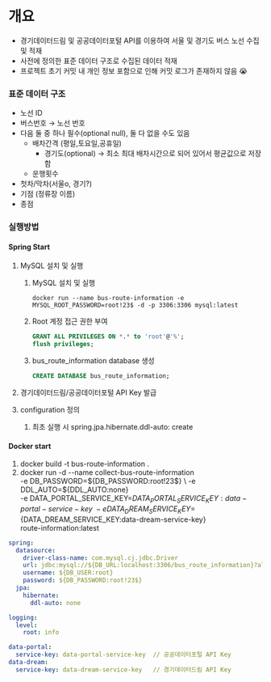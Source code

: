 # 개요

* 경기데이터드림 및 공공데이터포털 API를 이용하여 서울 및 경기도 버스 노선 수집 및 적재
* 사전에 정의한 표준 데이터 구조로 수집된 데이터 적재
* 프로젝트 초기 커밋 내 개인 정보 포함으로 인해 커밋 로그가 존재하지 않음 😭

### 표준 데이터 구조

- 노선 ID
- 버스번호 → 노선 번호
- 다음 둘 중 하나 필수(optional null), 둘 다 없을 수도 있음
    - 배차간격 (평일,토요일,공휴일)
        - 경기도(optional) → 최소 최대 배차시간으로 되어 있어서 평균값으로 저장함
    - 운행횟수
- 첫차/막차(서울o, 경기?)
- 기점 (정류장 이름)
- 종점

### 실행방법

#### Spring Start

1. MySQL 설치 및 실행
    1. MySQL 설치 및 실행
        ```text
        docker run --name bus-route-information -e MYSQL_ROOT_PASSWORD=root!23$ -d -p 3306:3306 mysql:latest
        ```
    2. Root 계정 접근 권한 부여
        ```sql 
        GRANT ALL PRIVILEGES ON *.* to 'root'@'%';
        flush privileges;
        ``` 
    2. bus_route_information database 생성
        ```sql
        CREATE DATABASE bus_route_information;
        ``` 

2. 경기데이터드림/공공데이터포털 API Key 발급

3. configuration 정의
    1. 최초 실행 시 spring.jpa.hibernate.ddl-auto: create

#### Docker start

1. docker build -t bus-route-information .
2. docker run -d --name collect-bus-route-information \
   -e DB_PASSWORD=${DB_PASSWORD:root!23$} \
   -e DDL_AUTO=${DDL_AUTO:none} \
   -e DATA_PORTAL_SERVICE_KEY=${DATA_PORTAL_SERVICE_KEY:data-portal-service-key} \
   -e DATA_DREAM_SERVICE_KEY=${DATA_DREAM_SERVICE_KEY:data-dream-service-key} \
   route-information:latest

```yaml
spring:
  datasource:
    driver-class-name: com.mysql.cj.jdbc.Driver
    url: jdbc:mysql://${DB_URL:localhost:3306/bus_route_information}?allowMultiQueries=true&useSSL=false&useUnicode=yes&characterEncoding=UTF-8&characterSetResults=UTF-8
    username: ${DB_USER:root}
    password: ${DB_PASSWORD:root!23$}
  jpa:
    hibernate:
      ddl-auto: none

logging:
  level:
    root: info

data-portal:
  service-key: data-portal-service-key  // 공공데이터포털 API Key
data-dream:
  service-key: data-dream-service-key   // 경기데이터드림 API Key
```